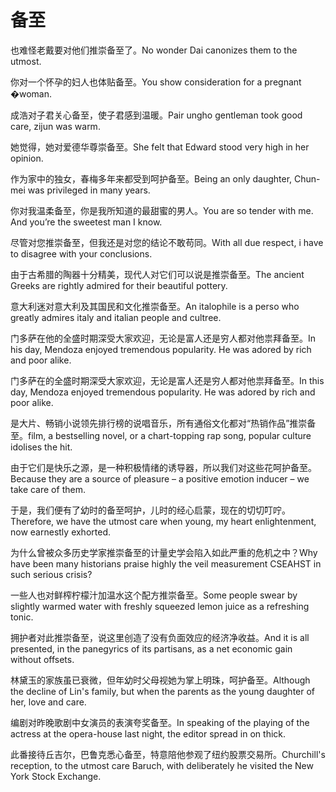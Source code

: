 # 备至

<p><span class="chinese">也难怪老戴要对他们推崇备至了。</span><span class="english">No wonder Dai canonizes them to the utmost.</span></p>

<p><span class="chinese">你对一个怀孕的妇人也体贴备至。</span><span class="english">You show consideration for a pregnant �woman.</span></p>

<p><span class="chinese">成浩对子君关心备至，使子君感到温暖。</span><span class="english">Pair ungho gentleman took good care, zijun was warm.</span></p>

<p><span class="chinese">她觉得，她对爱德华尊崇备至。</span><span class="english">She felt that Edward stood very high in her opinion.</span></p>

<p><span class="chinese">作为家中的独女，春梅多年来都受到呵护备至。</span><span class="english">Being an only daughter, Chun-mei was privileged in many years.</span></p>

<p><span class="chinese">你对我温柔备至，你是我所知道的最甜蜜的男人。</span><span class="english">You are so tender with me. And you’re the sweetest man I know.</span></p>

<p><span class="chinese">尽管对您推崇备至，但我还是对您的结论不敢苟同。</span><span class="english">With all due respect, i have to disagree with your conclusions.</span></p>

<p><span class="chinese">由于古希腊的陶器十分精美，现代人对它们可以说是推崇备至。</span><span class="english">The ancient Greeks are rightly admired for their beautiful pottery.</span></p>

<p><span class="chinese">意大利迷对意大利及其国民和文化推崇备至。</span><span class="english">An italophile is a perso who greatly admires italy and italian people and cultree.</span></p>

<p><span class="chinese">门多萨在他的全盛时期深受大家欢迎，无论是富人还是穷人都对他祟拜备至。</span><span class="english">In his day, Mendoza enjoyed tremendous popularity. He was adored by rich and poor alike.</span></p>

<p><span class="chinese">门多萨在的全盛时期深受大家欢迎，无论是富人还是穷人都对他祟拜备至。</span><span class="english">In this day, Mendoza enjoyed tremendous popularity. He was adored by rich and poor alike.</span></p>

<p><span class="chinese">是大片、畅销小说领先排行榜的说唱音乐，所有通俗文化都对“热销作品”推崇备至。</span><span class="english">film, a bestselling novel, or a chart-topping rap song, popular culture idolises the hit.</span></p>

<p><span class="chinese">由于它们是快乐之源，是一种积极情绪的诱导器，所以我们对这些花呵护备至。</span><span class="english">Because they are a source of pleasure – a positive emotion inducer – we take care of them.</span></p>

<p><span class="chinese">于是，我们便有了幼时的备至呵护，儿时的经心启蒙，现在的切切叮咛。</span><span class="english">Therefore, we have the utmost care when young, my heart enlightenment, now earnestly exhorted.</span></p>

<p><span class="chinese">为什么曾被众多历史学家推崇备至的计量史学会陷入如此严重的危机之中？</span><span class="english">Why have been many historians praise highly the veil measurement CSEAHST in such serious crisis?</span></p>

<p><span class="chinese">一些人也对鲜榨柠檬汁加温水这个配方推崇备至。</span><span class="english">Some people swear by slightly warmed water with freshly squeezed lemon juice as a refreshing tonic.</span></p>

<p><span class="chinese">拥护者对此推崇备至，说这里创造了没有负面效应的经济净收益。</span><span class="english">And it is all presented, in the panegyrics of its partisans, as a net economic gain without offsets.</span></p>

<p><span class="chinese">林黛玉的家族虽已衰微，但年幼时父母视她为掌上明珠，呵护备至。</span><span class="english">Although the decline of Lin's family, but when the parents as the young daughter of her, love and care.</span></p>

<p><span class="chinese">编剧对昨晚歌剧中女演员的表演夸奖备至。</span><span class="english">In speaking of the playing of the actress at the opera-house last night, the editor spread in on thick.</span></p>

<p><span class="chinese">此番接待丘吉尔，巴鲁克悉心备至，特意陪他参观了纽约股票交易所。</span><span class="english">Churchill's reception, to the utmost care Baruch, with deliberately he visited the New York Stock Exchange.</span></p>

